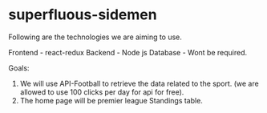 # superfluous-sidemen


Following are the technologies we are aiming to use.

Frontend - react-redux
Backend - Node js
Database - Wont be required.


Goals: 
1. We will use API-Football to retrieve the data related to the sport. (we are allowed to use 100 clicks per day for api for free).
2. The home page will be premier league Standings table.